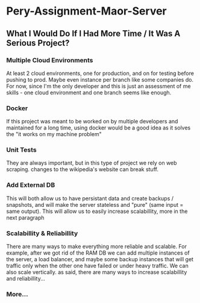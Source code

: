 # Pery-Assignment-Maor-Server

## What I Would Do If I Had More Time / It Was A Serious Project?

### Multiple Cloud Environments

At least 2 cloud environments, one for production, and on for testing before pushing to prod.
Maybe even instance per branch like some companies do.
For now, since I'm the only developer and this is just an assessment of me skills - one cloud environment and one branch seems like enough.

### Docker

If this project was meant to be worked on by multiple developers and maintained for a long time, using docker would be a good idea as it solves the "it works on my machine problem"

### Unit Tests

They are always important, but in this type of project we rely on web scraping. changes to the wikipedia's website can break stuff.

### Add External DB

This will both allow us to have persistant data and create backups / snapshots, and will make the server stateless and "pure" (same input = same output). This will allow us to easily increase scalabillity, more in the next paragraph

### Scalabillity & Reliabillity

There are many ways to make everything more reliable and scalable.
For example, after we got rid of the RAM DB we can add multiple instances of the server, a load balancer, and maybe some backup instances that will get traffic only when the other one have failed or under heavy traffic.
We can also scale vertically. as said, there are many ways to increase scalabillity and reliabillity...

### More...
